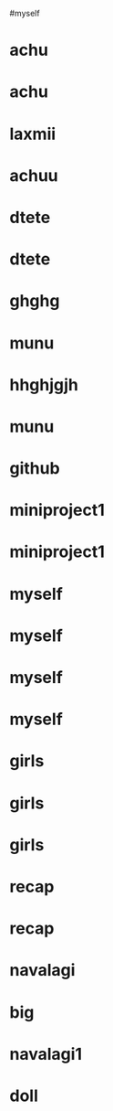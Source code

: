 #myself
# achu
# achu
# laxmii
# achuu
# dtete
# dtete
# ghghg
# munu
# hhghjgjh
# munu
# github
# miniproject1
# miniproject1
# myself
# myself
# myself
# myself
# girls
# girls
# girls
# recap
# recap
# navalagi
# big
# navalagi1
# doll
